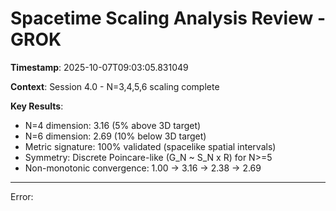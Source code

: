 # Spacetime Scaling Analysis Review - GROK

**Timestamp**: 2025-10-07T09:03:05.831049

**Context**: Session 4.0 - N=3,4,5,6 scaling complete

**Key Results**:
- N=4 dimension: 3.16 (5% above 3D target)
- N=6 dimension: 2.69 (10% below 3D target)
- Metric signature: 100% validated (spacelike spatial intervals)
- Symmetry: Discrete Poincare-like (G_N ~ S_N x R) for N>=5
- Non-monotonic convergence: 1.00 -> 3.16 -> 2.38 -> 2.69

---

Error: 